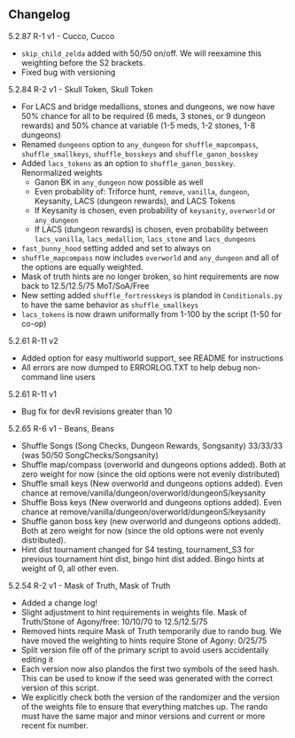 ## Changelog

5.2.87 R-1 v1 - Cucco, Cucco
- `skip_child_zelda` added with 50/50 on/off. We will reexamine this weighting before the S2 brackets.
- Fixed bug with versioning

5.2.84 R-2 v1 - Skull Token, Skull Token
- For LACS and bridge medallions, stones and dungeons, we now have 50% chance for all to be required (6 meds, 3 stones, or 9 dungeon rewards) and 50% chance at variable (1-5 meds, 1-2 stones, 1-8 dungeons)
- Renamed `dungeons` option to `any_dungeon` for `shuffle_mapcompass`, `shuffle_smallkeys`, `shuffle_bosskeys` and `shuffle_ganon_bosskey`
- Added `lacs_tokens` as an option to `shuffle_ganon_bosskey`. Renormalized weights
    - Ganon BK in `any_dungeon` now possible as well
    - Even probability of: Triforce hunt, `remove`, `vanilla`, `dungeon`, Keysanity, LACS (dungeon rewards), and LACS Tokens
    - If Keysanity is chosen, even probability of `keysanity`, `overworld` or `any_dungeon`
    - If LACS (dungeon rewards) is chosen, even probability between `lacs_vanilla`, `lacs_medallion`, `lacs_stone` and `lacs_dungeons`
- `fast_bunny_hood` setting added and set to always on
- `shuffle_mapcompass` now includes `overworld` and `any_dungeon` and all of the options are equally weighted.
- Mask of truth hints are no longer broken, so hint requirements are now back to 12.5/12.5/75 MoT/SoA/Free
- New setting added `shuffle_fortresskeys` is plandod in `Conditionals.py` to have the same behavior as `shuffle_smallkeys`
- `lacs_tokens` is now drawn uniformally from 1-100 by the script (1-50 for co-op)

5.2.61 R-11 v2
- Added option for easy multiworld support, see README for instructions
- All errors are now dumped to ERRORLOG.TXT to help debug non-command line users

5.2.61 R-11 v1
- Bug fix for devR revisions greater than 10

5.2.65 R-6 v1 - Beans, Beans
- Shuffle Songs (Song Checks, Dungeon Rewards, Songsanity) 33/33/33 (was 50/50 SongChecks/Songsanity)
- Shuffle map/compass (overworld and dungeons options added). Both at zero weight for now (since the old options were not evenly distributed)
- Shuffle small keys (New overworld and dungeons options added). Even chance at remove/vanilla/dungeon/overworld/dungeonS/keysanity
- Shuffle Boss keys (New overworld and dungeons options added). Even chance at remove/vanilla/dungeon/overworld/dungeonS/keysanity
- Shuffle ganon boss key (new overworld and dungeons options added). Both at zero weight for now (since the old options were not evenly distributed).
- Hint dist tournament changed for S4 testing, tournament_S3 for previous tournament hint dist, bingo hint dist added. Bingo hints at weight of 0, all other even.

5.2.54 R-2 v1 - Mask of Truth, Mask of Truth
- Added a change log!
- Slight adjustment to hint requirements in weights file. Mask of Truth/Stone of Agony/free: 10/10/70 to 12.5/12.5/75
- Removed hints require Mask of Truth temporarily due to rando bug. We have moved the weighting to hints require Stone of Agony: 0/25/75
- Split version file off of the primary script to avoid users accidentally editing it
- Each version now also plandos the first two symbols of the seed hash. This can be used to know if the seed was generated with the correct version of this script.
- We explicitly check both the version of the randomizer and the version of the weights file to ensure that everything matches up. The rando must have the same major and minor versions and current or more recent fix number.